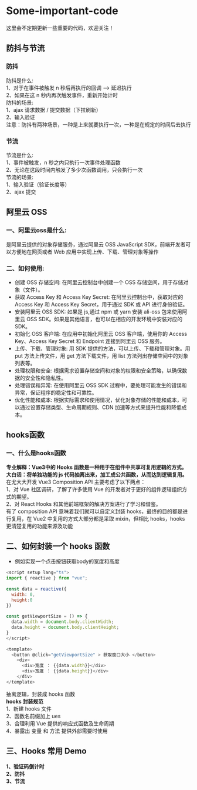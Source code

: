 # Some-important-code
这里会不定期更新一些重要的代码，欢迎关注！
## 防抖与节流
### 防抖
防抖是什么: <br>
1、对于在事件被触发 n 秒后再执行的回调  --> 延迟执行 <br>
2、如果在这  n  秒内再次触发事件，重新开始计时 <br>
防抖的场景: <br>
1、ajax 请求数据 / 提交数据（下拉刷新）  
2、输入验证 <br>
注意：防抖有两种场景，一种是上来就要执行一次，一种是在规定的时间后去执行
### 节流
节流是什么: <br>
1、事件被触发，n 秒之内只执行一次事件处理函数 <br>
2、无论在这段时间内触发了多少次函数调用，只会执行一次 <br>
节流的场景: <br>
1、输入验证（验证长度等）<br>
2、ajax 提交 

## 阿里云 OSS 
### 一、阿里云oss是什么:
是阿里云提供的对象存储服务，通过阿里云 OSS JavaScript SDK，前端开发者可以方便地在网页或者 Web 应用中实现上传、下载、管理对象等操作
### 二、如何使用:
- 创建 OSS 存储空间: 在阿里云控制台中创建一个 OSS 存储空间，用于存储对象（文件）。
- 获取 Access Key 和 Access Key Secret: 在阿里云控制台中，获取对应的 Access Key 和 Access Key Secret，用于通过 SDK 或 API 进行身份验证。
- 安装阿里云 OSS SDK: 如果是 js,通过 npm 或 yarn 安装 ali-oss 包来使用阿里云 OSS SDK。如果是其他语言，也可以在相应的开发环境中安装对应的 SDK。
- 初始化 OSS 客户端: 在应用中初始化阿里云 OSS 客户端，使用你的 Access Key、Access Key Secret 和 Endpoint 连接到阿里云 OSS 服务。
- 上传、下载、管理对象: 用 SDK 提供的方法，可以上传、下载和管理对象。用 put 方法上传文件，用 get 方法下载文件，用 list 方法列出存储空间中的对象列表等。
- 处理权限和安全: 根据需求设置存储空间和对象的权限和安全策略，以确保数据的安全性和隐私性。
- 处理错误和异常: 在使用阿里云 OSS SDK 过程中，要处理可能发生的错误和异常，保证程序的稳定性和可靠性。
- 优化性能和成本: 根据实际需求和使用情况，优化对象存储的性能和成本，可以通过设置存储类型、生命周期规则、CDN 加速等方式来提升性能和降低成本。

## hooks函数
### 一、什么是hooks函数
**专业解释：Vue3中的 Hooks 函数是一种用于在组件中共享可复用逻辑的方式。** <br>
**大白话：将单独功能的 js 代码抽离出来，加工成公共函数，从而达到逻辑复用。** <br>
在尤大大开发 Vue3 Composition API 主要考虑了以下两点： <br>
1、对 Vue 社区调研，了解了许多使用 Vue 的开发者对于更好的组件逻辑组织方式的期望。 <br>
2、对 React Hooks 和其他前端框架的解决方案进行了学习和借鉴。 <br>
有了 composition API 意味着我们就可以自定义封装 hooks，最终的目的都是进行复用，在 Vue2 中复用的方式大部分都是采取 mixin，但相比 hooks，hooks 更清楚复用的功能来源及功能 

## 二、如何封装一个 hooks 函数
- 例如实现一个点击按钮获取body的宽度和高度
```js
<script setup lang="ts">
import { reactive } from "vue";
 
const data = reactive({
  width: 0,
  height:0
})
 
const getViewportSize = () => {
  data.width = document.body.clientWidth;
  data.height = document.body.clientHeight;
}
</script>
 
<template>
  <button @click="getViewportSize" > 获取窗口大小 </button>
    <div>
      <div>宽度 ： {{data.width}}</div>
      <div>宽度 ： {{data.height}}</div>
    </div>
</template>
```
抽离逻辑，封装成 hooks 函数 <br>
**hooks 封装规范** <br>
1、新建 hooks 文件 <br>
2、函数名前缀加上 ues <br>
3、合理利用 Vue 提供的响应式函数及生命周期 <br>
4、暴露出 变量 和 方法 提供外部需要时使用

## 三、Hooks 常用 Demo
**1、验证码倒计时** <br>
**2、防抖** <br>
**3、节流**
